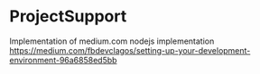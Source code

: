 # ProjectSupport
Implementation of medium.com nodejs implementation https://medium.com/fbdevclagos/setting-up-your-development-environment-96a6858ed5bb
